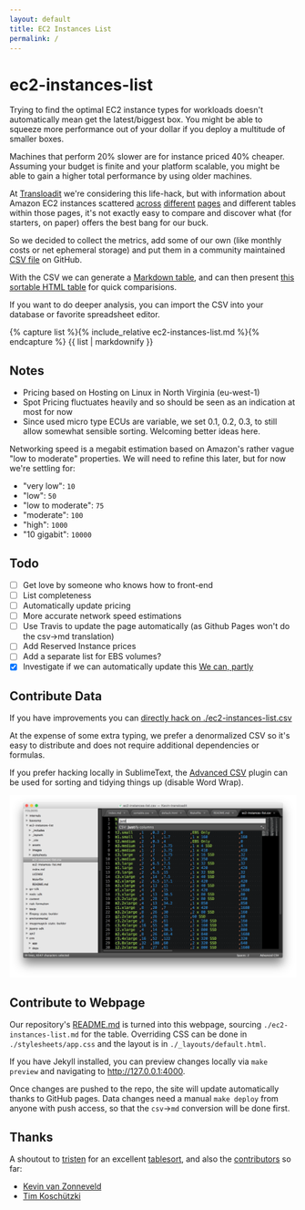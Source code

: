 ```yaml
---
layout: default
title: EC2 Instances List
permalink: /
---
```


# ec2-instances-list

Trying to find the optimal EC2 instance types for workloads doesn't automatically mean get the latest/biggest box. You might be able to squeeze more performance out of your dollar if you deploy a multitude of smaller boxes.

Machines that perform 20% slower are for instance priced 40% cheaper. Assuming your budget is finite and your platform scalable, you might be able to gain a higher total performance by using older machines.

At [Transloadit](https://transloadit.com) we're considering this life-hack, but with information about Amazon EC2 instances scattered [across](https://aws.amazon.com/blogs/aws/new-c4-instances/) [different](https://aws.amazon.com/ec2/pricing/) [pages](https://aws.amazon.com/ec2/previous-generation/) and different tables within those pages, it's not exactly easy to compare and discover what (for starters, on paper) offers the best bang for our buck.

So we decided to collect the metrics, add some of our own (like monthly costs or net ephemeral storage) and put them in a community maintained [CSV file](https://github.com/transloadit/ec2-instances-list/blob/gh-pages/ec2-instances-list.csv) on GitHub.

With the CSV we can generate a [Markdown table](https://github.com/transloadit/ec2-instances-list/blob/gh-pages/ec2-instances-list.md), and can then present [this sortable HTML table](https://transloadit.github.io/ec2-instances-list#data) for quick comparisions.

If you want to do deeper analysis, you can import the CSV into your database or favorite spreadsheet editor.

<a name="data"></a>

<div class="sortable">
{% capture list %}{% include_relative ec2-instances-list.md %}{% endcapture %}
{{ list | markdownify }}
</div>

## Notes

 - Pricing based on Hosting on Linux in North Virginia (eu-west-1)
 - Spot Pricing fluctuates heavily and so should be seen as an indication at most for now
 - Since used micro type ECUs are variable, we set 0.1, 0.2, 0.3, to still allow somewhat sensible sorting. Welcoming better ideas here.

Networking speed is a megabit estimation based on Amazon's rather vague "low to moderate" properties. We will need to refine this later, but for now we're settling for:

 - "very low": `10`
 - "low": `50`
 - "low to moderate": `75`
 - "moderate": `100`
 - "high": `1000`
 - "10 gigabit": `10000`

## Todo

 - [ ] Get love by someone who knows how to front-end
 - [ ] List completeness
 - [ ] Automatically update pricing
 - [ ] More accurate network speed estimations
 - [ ] Use Travis to update the page automatically (as Github Pages won't do the csv->md translation)
 - [ ] Add Reserved Instance prices
 - [ ] Add a separate list for EBS volumes?
 - [x] Investigate if we can automatically update this [We can, partly](http://stackoverflow.com/questions/7334035/get-ec2-pricing-programmatically)

## Contribute Data

If you have improvements you can [directly hack on ./ec2-instances-list.csv](https://github.com/transloadit/ec2-instances-list/edit/gh-pages/ec2-instances-list.csv)

At the expense of some extra typing, we prefer a denormalized CSV so it's easy to distribute and does not require additional dependencies or formulas.

If you prefer hacking locally in SublimeText, the [Advanced CSV](https://github.com/wadetb/Sublime-Text-Advanced-CSV) plugin can be used for sorting and tidying things up (disable Word Wrap).

![](./images/sublime-text.png)

## Contribute to Webpage

Our repository's [README.md](https://github.com/transloadit/ec2-instances-list/edit/gh-pages/README.md) is turned into this webpage, sourcing `./ec2-instances-list.md` for the table. Overriding CSS can be done in `./stylesheets/app.css` and the layout is in `./_layouts/default.html`.

If you have Jekyll installed, you can preview changes locally via `make preview` and navigating to http://127.0.0.1:4000.

Once changes are pushed to the repo, the site will update automatically thanks to GitHub pages. Data changes need a manual `make deploy` from anyone with push access, so that the `csv`->`md` conversion will be done first.

## Thanks

A shoutout to [tristen](https://github.com/tristen) for an excellent [tablesort](https://github.com/tristen/tablesort), and also the [contributors](https://github.com/transloadit/ec2-instances-list/graphs/contributors) so far:

 - [Kevin van Zonneveld](https://github.com/kvz)
 - [Tim Koschützki](https://github.com/tim-kos)



